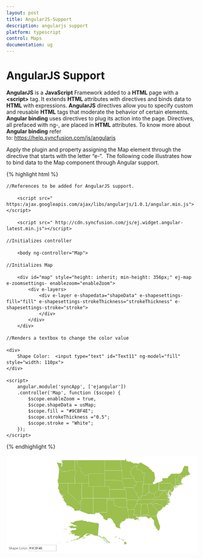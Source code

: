 ```yaml
---
layout: post
title: AngularJS-Support
description: angularjs support
platform: typescript
control: Maps
documentation: ug
---
```


# AngularJS Support

**AngularJS** is a **JavaScript** Framework added to a **HTML** page with a **&lt;script&gt;** tag. It extends **HTML** attributes with directives and binds data to **HTML** with expressions. **AngularJS** directives allow you to specify custom and reusable **HTML** tags that moderate the behavior of certain elements. **Angular binding** uses directives to plug its action into the page. Directives, all prefaced with ng-, are placed in **HTML** attributes. To know more about **Angular binding** refer  
to: <https://help.syncfusion.com/js/angularjs>

Apply the plugin and property assigning the Map element through the directive that starts with the letter “e-“.  The following code illustrates how to bind data to the Map component through Angular support.

{% highlight html %}

    //References to be added for AngularJS support.
        
        <script src=" https:/ajax.googleapis.com/ajax/libs/angularjs/1.0.1/angular.min.js"></script>
        
        <script src=" http://cdn.syncfusion.com/js/ej.widget.angular-latest.min.js"></script>

    //Initializes controller
    
        <body ng-controller="Map">

    //Initializes Map
    
        <div id="map" style="height: inherit; min-height: 356px;" ej-map e-zoomsettings- enablezoom="enableZoom">
            <div e-layers>
                <div e-layer e-shapedata="shapeData" e-shapesettings-fill="fill" e-shapesettings-strokeThickness="strokeThickness" e-shapesettings-stroke="stroke">                                   
                </div>
            </div>
        </div>
         
    //Renders a textbox to change the color value
    
    <div>
        Shape Color:  <input type="text" id="Text11" ng-model="fill" style="width: 110px">
    </div> 

    <script>
        angular.module('syncApp', ['ejangular'])
        .controller('Map', function ($scope) {                       
            $scope.enableZoom = true,
            $scope.shapeData = usMap;                    
            $scope.fill = "#9CBF4E"; 
            $scope.strokeThickness ="0.5";
            $scope.stroke = "White";
        });
    </script>     

{% endhighlight %}



![](AngularJS-Support_images/AngularJS-Support_img1.png)





